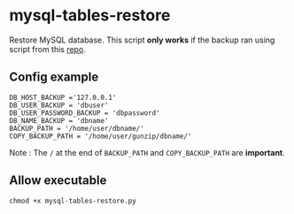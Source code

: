 # mysql-tables-restore
Restore MySQL database. This script **only works** if the backup ran using script from this [repo](https://github.com/dhewana/mysql-tables-dump).

## Config example
```
DB_HOST_BACKUP ='127.0.0.1'
DB_USER_BACKUP = 'dbuser'
DB_USER_PASSWORD_BACKUP = 'dbpassword'
DB_NAME_BACKUP = 'dbname'
BACKUP_PATH = '/home/user/dbname/'
COPY_BACKUP_PATH = '/home/user/gunzip/dbname/'
```
Note : The `/` at the end of `BACKUP_PATH` and `COPY_BACKUP_PATH` are **important**.

## Allow executable
```
chmod +x mysql-tables-restore.py
```
